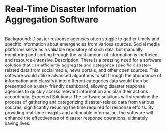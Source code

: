 # Real-Time Disaster Information Aggregation Software
<br>
Background: Disaster response agencies often stuggle to gather timely and specific information about emergencies from various sources. Social media platforms serve as a valuable repository of such data, but manually monitoring and sorting through the vast amount of information is inefficient and resource-intensive. Description: There is a pressing need for a software solution that can efficiently aggregate and categorize specific disaster-related data from social media, news portals, and other open sources. This software would utilize advanced algorithms to sift through the abundance of information and classify it into different categories data would then be presented on a user- friendly dashboard, allowing disaster response agencies to quickly access relevant information and plan their actions accordingly. Expected Solutions: The software solutions will streamline the process of gathering and categorizing disaster-related data from various soucres, significantly reducing the time required for response efforts. By providing real-time insights and actionable information, the software will enhance the effectiveness of disaster response operations, ultimately saving lives.
